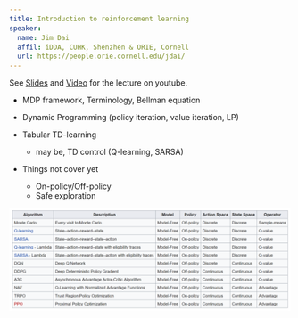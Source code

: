 ```yaml
---
title: Introduction to reinforcement learning
speaker:
  name: Jim Dai
  affil: iDDA, CUHK, Shenzhen & ORIE, Cornell
  url: https://people.orie.cornell.edu/jdai/
---
```

See [Slides](/static/files/RL_tutorials2019-121jd_final.pdf) and [Video](https://youtu.be/mIeoDCUmbz8) for the lecture on youtube.

- MDP framework, Terminology, Bellman equation
- Dynamic Programming (policy iteration, value iteration, LP)
- Tabular TD-learning 
  - may be, TD control (Q-learning, SARSA)


- Things not cover yet
  - On-policy/Off-policy
  - Safe exploration
<img src="/static/img/comp_rl_alg.png" alt="Comparison of reinforcement learning algorithms" width="800" align="middle">